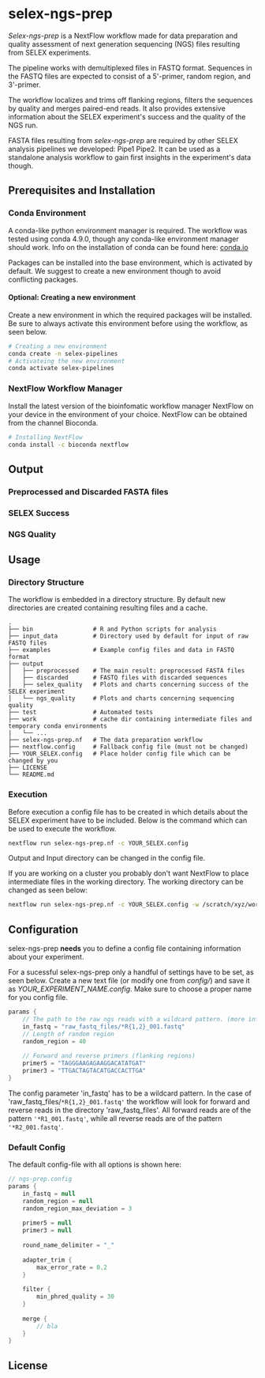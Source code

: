 # selex-ngs-prep
*Selex-ngs-prep* is a NextFlow workflow made for data preparation and quality assessment of next generation sequencing (NGS) files resulting from SELEX experiments.

The pipeline works with demultiplexed files in FASTQ format.
Sequences in the FASTQ files are expected to consist of a 5'-primer, random region, and 3'-primer.

The workflow localizes and trims off flanking regions, filters the sequences by quality and merges paired-end reads.
It also provides extensive information about the SELEX experiment's success and the quality of the NGS run.

FASTA files resulting from *selex-ngs-prep* are required by other SELEX analysis pipelines we developed: Pipe1 Pipe2.
It can be used as a standalone analysis workflow to gain first insights in the experiment's data though.


## Prerequisites and Installation
### Conda Environment
A conda-like python environment manager is required.
The workflow was tested using conda 4.9.0, though any conda-like environment manager should work.
Info on the installation of conda can be found here: [conda.io](https://docs.conda.io/)

Packages can be installed into the base environment, which is activated by default.
We suggest to create a new environment though to avoid conflicting packages.
#### Optional: Creating a new environment
Create a new environment in which the required packages will be installed.
Be sure to always activate this environment before using the workflow, as seen below.
```bash
# Creating a new environment
conda create -n selex-pipelines
# Activateing the new environment
conda activate selex-pipelines
```

### NextFlow Workflow Manager
Install the latest version of the bioinfomatic workflow manager NextFlow on your device in the environment of your choice.
NextFlow can be obtained from the channel Bioconda.
```bash
# Installing NextFlow
conda install -c bioconda nextflow
```

## Output
<!--- The workflow will put created new files into the folder *output/*.
Preprocessed FASTA files are in put into *output/preprocessed*.
Discarded sequences are put into *output/discarded*.
Plots and charts concerning the success of the SELEX experiment (selex round enrichment, nucleotide distribution along aptamers, nucleotide distribution over SELEX rounds) are put into *output/selex_analysis*.
Plots and charts concerning the quality of the next generation sequencing is put into *output/ngs_quality*. -->

### Preprocessed and Discarded FASTA files

### SELEX Success

### NGS Quality


## Usage
### Directory Structure
The workflow is embedded in a directory structure.
By default new directories are created containing resulting files and a cache.

    .
    ├── bin                 # R and Python scripts for analysis
    ├── input_data          # Directory used by default for input of raw FASTQ files
    ├── examples            # Example config files and data in FASTQ format
    ├── output              
    │   ├── preprocessed    # The main result: preprocessed FASTA files
    │   ├── discarded       # FASTQ files with discarded sequences
    │   ├── selex_quality   # Plots and charts concerning success of the SELEX experiment
    │   └── ngs_quality     # Plots and charts concerning sequencing quality
    ├── test                # Automated tests
    ├── work                # cache dir containing intermediate files and temporary conda environments
    |   └── ...
    ├── selex-ngs-prep.nf   # The data preparation workflow
    ├── nextflow.config     # Fallback config file (must not be changed)
    ├── YOUR_SELEX.config   # Place holder config file which can be changed by you
    ├── LICENSE
    └── README.md
    
### Execution
Before execution a config file has to be created in which details about the SELEX experiment have to be included.
Below is the command which can be used to execute the workflow.
```bash
nextflow run selex-ngs-prep.nf -c YOUR_SELEX.config
```

Output and Input directory can be changed in the config file.

If you are working on a cluster you probably don't want NextFlow to place intermediate files in the working directory.
The working directory can be changed as seen below:
```bash
nextflow run selex-ngs-prep.nf -c YOUR_SELEX.config -w /scratch/xyz/work
```

## Configuration
selex-ngs-prep **needs** you to define a config file containing information about your experiment.

For a sucessful selex-ngs-prep only a handful of settings have to be set, as seen below.
Create a new text file (or modify one from *config/*) and save it as *YOUR_EXPERIMENT_NAME.config*.
Make sure to choose a proper name for you config file.
```groovy
params {
    // The path to the raw ngs reads with a wildcard pattern. (more info below)
    in_fastq = "raw_fastq_files/*R{1,2}_001.fastq"
    // Length of random region
    random_region = 40
    
    // Forward and reverse primers (flanking regions)
    primer5 = "TAGGGAAGAGAAGGACATATGAT"
    primer3 = "TTGACTAGTACATGACCACTTGA"
}
```
The config parameter 'in_fastq' has to be a wildcard pattern.
In the case of 'raw_fastq_files/`*R{1,2}_001.fastq'` the workflow will look for forward and reverse reads in the directory 'raw_fastq_files'.
All forward reads are of the pattern `'*R1_001.fastq'`, while all reverse reads are of the pattern `'*R2_001.fastq'`.

### Default Config
The default config-file with all options is shown here:
```groovy
// ngs-prep.config
params {
    in_fastq = null
    random_region = null
    random_region_max_deviation = 3
    
    primer5 = null
    primer3 = null
    
    round_name_delimiter = "_"
    
    adapter_trim {
        max_error_rate = 0.2
    }
    
    filter {
        min_phred_quality = 30
    }
    
    merge {
        // bla
    }
}


```


## License
